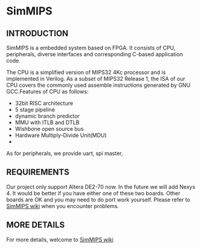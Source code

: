 SimMIPS============## INTRODUCTION ##SimMIPS is a embedded system based on FPGA. It consists of CPU, peripherals, diverse  interfaces and corresponding C-based application code.The CPU is a simplified version of MIPS32 4Kc processor and is implemented in Verilog. As a subset of MIPS32 Release 1, the ISA of our CPU covers the commonly used assemble instructions generated by GNU GCC.Features of CPU as follows:  * 32bit RISC architecture  * 5 stage pipeline  * dynamic branch predictor  * MMU with ITLB and DTLB  * Wishbone open source bus  * Hardware Multiply-Divide Unit(MDU)  * As for peripherals, we provide uart, spi master,   ## REQUIREMENTS ##Our project only support Altera DE2-70 now. In the future we will add Nexys 4. It would be better if you have either one of these two boards. Other boards are OK and you may need to do port work yourself. Please refer to [SimMIPS wiki][1] when you encounter problems.## MORE DETAILS ##For more details, welcome to [SimMIPS wiki][1][1]:https://github.com/jackyang74/SimMIPS/wiki